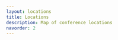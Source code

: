 ```yaml
---
layout: locations
title: Locations
description: Map of conference locations
navorder: 2
---
```


<!-- Ultricies lacus sed turpis tincidunt. -->
